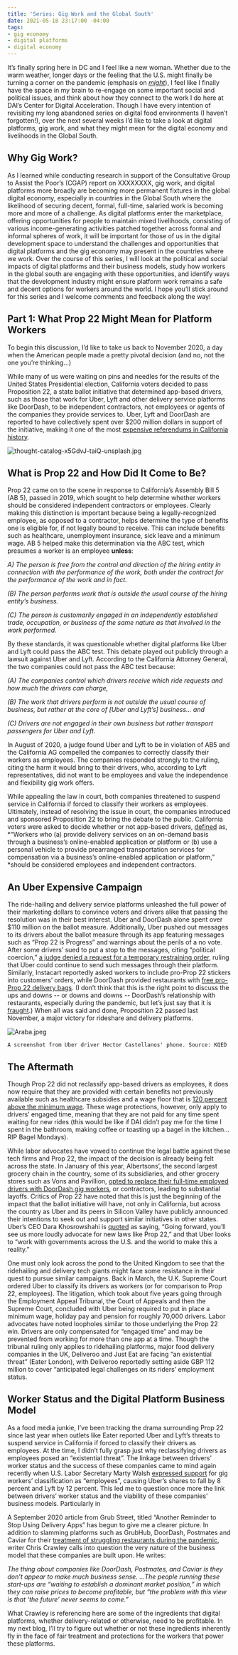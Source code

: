 ```yaml
---
title: 'Series: Gig Work and the Global South'
date: 2021-05-18 23:17:00 -04:00
tags:
- gig economy
- digital platforms
- digital economy
---
```


It’s finally spring here in DC and I feel like a new woman. Whether due to the warm weather, longer days or the feeling that the U.S. might finally be turning a corner on the pandemic (emphasis on *[might](https://www.nytimes.com/2021/05/03/health/covid-herd-immunity-vaccine.html)*), I feel like I finally have the space in my brain to re-engage on some important social and political issues, and think about how they connect to the work I do here at DAI’s Center for Digital Acceleration. Though I have every intention of revisiting my long abandoned series on digital food environments (I haven’t forgotten!), over the next several weeks I’d like to take a look at digital platforms, gig work, and what they might mean for the digital economy and livelihoods in the Global South.

## Why Gig Work? 

As I learned while conducting research in support of the Consultative Group to Assist the Poor’s (CGAP) report on XXXXXXXX, gig work, and digital platforms more broadly are becoming more permanent fixtures in the global digital economy, especially in countries in the Global South where the likelihood of securing decent, formal, full-time, salaried work is becoming more and more of a challenge. As digital platforms enter the marketplace, offering opportunities for people to maintain mixed livelihoods, consisting of various income-generating activities patched together across formal and informal spheres of work, it will be important for those of us in the digital development space to understand the challenges and opportunities that digital platforms and the gig economy may present in the countries where we work. Over the course of this series, I will look at the political and social impacts of digital platforms and their business models, study how workers in the global south are engaging with these opportunities, and identify ways that the development industry might ensure platform work remains a safe and decent options for workers around the world. I hope you’ll stick around for this series and I welcome comments and feedback along the way!

## Part 1: What Prop 22 Might Mean for Platform Workers

To begin this discussion, I’d like to take us back to November 2020, a day when the American people made a pretty pivotal decision (and no, not the one you’re thinking…)

While many of us were waiting on pins and needles for the results of the United States Presidential election, California voters decided to pass Proposition 22, a state ballot initiative that determined app-based drivers, such as those that work for Uber, Lyft and other delivery service platforms like DoorDash, to be independent contractors, not employees or agents of the companies they provide services to. Uber, Lyft and DoorDash are reported to have collectively spent over $200 million dollars in support of the initiative, making it one of the most [expensive referendums in California history](https://www.latimes.com/projects/props-california-2020-election-money/).

![thought-catalog-x5GdvJ-taiQ-unsplash.jpg](/uploads/thought-catalog-x5GdvJ-taiQ-unsplash.jpg)

## What is Prop 22 and How Did It Come to Be?

Prop 22 came on to the scene in response to California’s Assembly Bill 5 (AB 5), passed in 2019, which sought to help determine whether workers should be considered independent contractors or employees. Clearly making this distinction is important because being a legally-recognized employee, as opposed to a contractor, helps determine the type of benefits one is eligible for, if not legally bound to receive. This can include benefits such as healthcare, unemployment insurance, sick leave and a minimum wage. AB 5 helped make this determination via the ABC test, which presumes a worker is an employee **unless**:

*A) The person is free from the control and direction of the hiring entity in connection with the performance of the work, both under the contract for the performance of the work and in fact.*

*(B) The person performs work that is outside the usual course of the hiring entity’s business.*

*(C) The person is customarily engaged in an independently established trade, occupation, or business of the same nature as that involved in the work performed.*

By these standards, it was questionable whether digital platforms like Uber and Lyft could pass the ABC test. This debate played out publicly through a lawsuit against Uber and Lyft. According to the California Attorney General, the two companies could not pass the ABC test because:

*(A) The companies control which drivers receive which ride requests and how much the drivers can charge,*

*(B) The work that drivers perform is not outside the usual course of business, but rather at the core of \[Uber and Lyft’s\] business… and*

*(C) Drivers are not engaged in their own business but rather transport passengers for Uber and Lyft.*

In August of 2020, a judge found Uber and Lyft to be in violation of AB5 and the California AG compelled the companies to correctly classify their workers as employees. The companies responded strongly to the ruling, citing the harm it would bring to their drivers, who, according to Lyft representatives, did not want to be employees and value the independence and flexibility gig work offers.

While appealing the law in court, both companies threatened to suspend service in California if forced to classify their workers as employees. Ultimately, instead of resolving the issue in court, the companies introduced and sponsored Proposition 22 to bring the debate to the public. California voters were asked to decide whether or not app-based drivers, [defined](https://ballotpedia.org/California_Proposition_22,_App-Based_Drivers_as_Contractors_and_Labor_Policies_Initiative_(2020)) as, \*“Workers who (a) provide delivery services on an on-demand basis through a business’s online-enabled application or platform or (b) use a personal vehicle to provide prearranged transportation services for compensation via a business’s online-enabled application or platform,” \*should be considered employees and independent contractors.

## An Uber Expensive Campaign

The ride-hailing and delivery service platforms unleashed the full power of their marketing dollars to convince voters and drivers alike that passing the resolution was in their best interest. Uber and DoorDash alone spent over $110 million on the ballot measure. Additionally, Uber pushed out messages to its drivers about the ballot measure through its app featuring messages such as “Prop 22 is Progress” and warnings about the perils of a no vote. After some drivers’ sued to put a stop to the messages, citing “political coercion,” [a judge denied a request for a temporary restraining order](https://www.theverge.com/2020/10/29/21539902/uber-drivers-lawsuit-tro-court-reject-prop-22-app), ruling that Uber could continue to send such messages through their platform. Similarly, Instacart reportedly asked workers to include pro-Prop 22 stickers into customers’ orders, while DoorDash provided restaurants with [free pro-Prop 22 delivery bags](https://www.kqed.org/news/11842964/gig-companies-are-making-their-workers-promote-prop-22). (I don’t think that this is the right point to discuss the ups and downs -- or downs and downs -- DoorDash’s relationship with restaurants, especially during the pandemic, but let’s just say that it is [fraught](https://www.eater.com/22228352/convenience-of-delivery-apps-destroying-restaurants-uber-eats-doordash-postmates).) When all was said and done, Proposition 22 passed last November, a major victory for rideshare and delivery platforms.

![Araba.jpeg](/uploads/Araba.jpeg)

`A screenshot from Uber driver Hector Castellanos' phone. Source: KQED`

## The Aftermath

Though Prop 22 did not reclassify app-based drivers as employees, it does now require that they are provided with certain benefits not previously available such as healthcare subsidies and a wage floor that is [120 percent above the minimum wage](https://thecounter.org/prop-22-california-uber-lyft-gig-economy-election-2020/). These wage protections, however, only apply to drivers’ engaged time, meaning that they are not paid for any time spent waiting for new rides (this would be like if DAI didn’t pay me for the time I spent in the bathroom, making coffee or toasting up a bagel in the kitchen…RIP Bagel Mondays).

While labor advocates have vowed to continue the legal battle against these tech firms and Prop 22, the impact of the decision is already being felt across the state. In January of this year, Albertsons’, the second largest grocery chain in the country, some of its subsidiaries, and other grocery stores such as Vons and Pavillion, [opted to replace their full-time employed drivers with DoorDash gig workers](https://www.newsweek.com/california-proposition-22-albertsons-vons-drivers-laid-off-outrage-twitter-1558939), or contractors, leading to substantial layoffs. Critics of Prop 22 have noted that this is just the beginning of the impact that the ballot initiative will have, not only in California, but across the country as Uber and its peers in Silicon Valley have publicly announced their intentions to seek out and support similar initiatives in other states. Uber’s CEO Dara Khosrowshahi is [quoted](https://ballotpedia.org/California_Proposition_22,_App-Based_Drivers_as_Contractors_and_Labor_Policies_Initiative_(2020)) as saying, “Going forward, you’ll see us more loudly advocate for new laws like Prop 22,” and that Uber looks to “work with governments across the U.S. and the world to make this a reality.”

One must only look across the pond to the United Kingdom to see that the ridehailing and delivery tech giants might face some resistance in their quest to pursue similar campaigns. Back in March, the U.K. Supreme Court ordered Uber to classify its drivers as workers (or for comparison to Prop 22, employees). The litigation, which took about five years going through the Employment Appeal Tribunal, the Court of Appeals and then the Supreme Court, concluded with Uber being required to put in place a minimum wage, holiday pay and pension for roughly 70,000 drivers. Labor advocates have noted loopholes similar to those underlying the Prop 22 win. Drivers are only compensated for “engaged time” and may be prevented from working for more than one app at a time. Though the tribunal ruling only applies to ridehailing platforms, major food delivery companies in the UK, Deliveroo and Just Eat are facing “an existential threat” (Eater London), with Deliveroo reportedly setting aside GBP 112 million to cover “anticipated legal challenges on its riders’ employment status.

## Worker Status and the Digital Platform Business Model

As a food media junkie, I’ve been tracking the drama surrounding Prop 22 since last year when outlets like Eater reported Uber and Lyft’s threats to suspend service in California if forced to classify their drivers as employees. At the time, I didn’t fully grasp just why reclassifying drivers as employees posed an “existential threat”. The linkage between drivers’ worker status and the success of these companies came to mind again recently when U.S. Labor Secretary Marty Walsh [expressed support](https://www.reuters.com/world/us/exclusive-us-labor-secretary-says-most-gig-workers-should-be-classified-2021-04-29/) for gig workers’ classification as “employees”, causing Uber’s shares to fall by 8 percent and Lyft by 12 percent. This led me to question once more the link between drivers’ worker status and the viability of these companies’ business models. Particularly in

A September 2020 article from Grub Street, titled “Another Reminder to Stop Using Delivery Apps” has begun to give me a clearer picture. In addition to slamming platforms such as GrubHub, DoorDash, Postmates and Caviar for their [treatment of struggling restaurants during the pandemic](https://www.grubstreet.com/2020/05/nyc-caps-delivery-fees-at-15-percent.html), writer Chris Crawley calls into question the very nature of the business model that these companies are built upon. He writes:

*The thing about companies like DoorDash, Postmates, and Caviar is they don’t appear to make much business sense. ...The people running these start-ups are “waiting to establish a dominant market position,” in which they can raise prices to become profitable, but “the problem with this view is that ‘the future’ never seems to come.”*

What Crawley is referencing here are some of the ingredients that digital platforms, whether delivery-related or otherwise, need to be profitable. In my next blog, I’ll try to figure out whether or not these ingredients inherently fly in the face of fair treatment and protections for the workers that power these platforms.